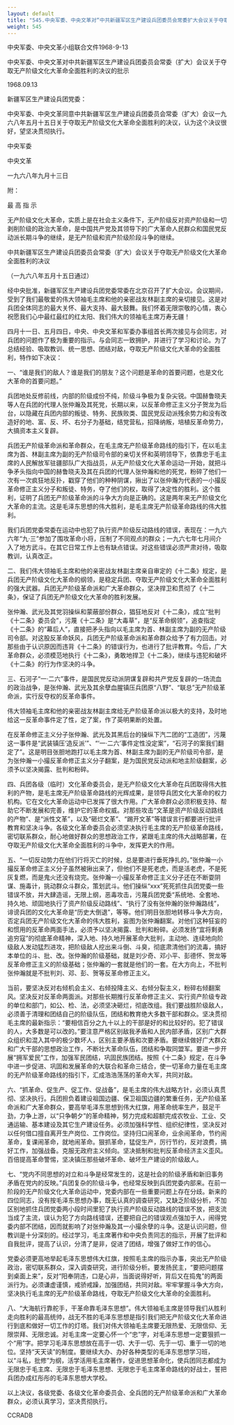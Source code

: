 ```yaml
---
layout: default
title: "545.中央军委、中央文革对“中共新疆军区生产建设兵团委员会常委扩大会议关于夺取无产阶级文化大革命全面胜利的决议”的批示"
weight: 545
---
```


中央军委、中央文革小组联合文件1968-9-13

中央军委、中央文革对中共新疆军区生产建设兵团委员会常委（扩大）会议关于夺取无产阶级文化大革命全面胜利的决议的批示

1968.09.13

新疆军区生产建设兵团党委：

中央军委、中央文革同意中共新疆军区生产建设兵团委员会常委（扩大）会议一九六八年五月十五日关于夺取无产阶级文化大革命全面胜利的决议，认为这个决议很好，望坚决贯彻执行。

中央军委

中央文革

一九六八年九月十三日

附：

最  高  指  示

无产阶级文化大革命，实质上是在社会主义条件下，无产阶级反对资产阶级和一切剥削阶级的政治大革命，是中国共产党及其领导下的广大革命人民群众和国民党反动派长期斗争的继续，是无产阶级和资产阶级阶段斗争的继续。

中共新疆军区生产建设兵团委员会常委（扩大）会议关于夺取无产阶级文化大革命全面胜利的决议

（一九六八年五月十五日通过）

经中央批准，新疆军区生产建设兵团党委常委在北京召开了扩大会议。会议期间，受到了我们最敬爱的伟大领袖毛主席和他的亲密战友林副主席的亲切接见。这是对兵团全体同志的最大关怀、最大支持、最大鼓舞。我们怀着无限崇敬的心情，衷心祝愿我们心中最红最红的红太阳、我们伟大的领袖毛主席万寿无疆！

四月十一日、五月四日，中央、中央文革和军委办事组首长两次接见与会同志，对兵团的问题作了极为重要的指示。与会同志一致拥护，并进行了学习和讨论。为了总结经验、吸取教训、统一思想、团结对敌，夺取无产阶级文化大革命的全面胜利，特作如下决议：

一、“谁是我们的敌人？谁是我们的朋友？这个问题是革命的首要问题，也是文化大革命的首要问题。”

兵团地处反修前线，内部的阶级成份不纯，阶级斗争极为复杂尖锐。中国赫鲁晓夫等人在兵团的代理人张仲瀚及其死党，长期以来，以反革命修正主义分子贺龙为后台，以隐藏在兵团内部的叛徒、特务、民族败类、国民党反动派残余势力和没有改造好的地、富、反、坏、右分子为基础，结党营私，招降纳叛，培植反革命势力，大搞资本主义复辟。

兵团无产阶级革命派和革命群众，在毛主席无产阶级革命路线的指引下，在以毛主席为首、林副主席为副的无产阶级司令部的亲切关怀和英明领导下，依靠忠于毛主席的人民解放军驻疆部队广大指战员，从无产阶级文化大革命运动一开始，就把斗争矛头指向中国的赫鲁晓夫及其在兵团的代理人张仲瀚和他的死党，粉碎了他们一次有一次疯狂地反扑，戳穿了他们的种种阴谋，揪出了以张仲瀚为代表的一小撮反革命修正主义分子和叛徒、特务，夺了他们的权，取得了决定性的胜利。这个胜利，证明了兵团无产阶级革命派的斗争大方向是正确的。这是两年来无产阶级文化大革命的主流。这是毛泽东思想的伟大胜利，是毛主席无产阶级革命路线的伟大胜利。

我们兵团党委常委在运动中也犯了执行资产阶级反动路线的错误，表现在：一九六六年“九·三”参加了围攻革命小将，压制了不同观点的群众；一九六七年七月间介入了地方武斗。在其它日常工作上也有缺点错误。对这些错误必须严肃对待，吸取教训，认真改正。

二、我们伟大领袖毛主席和他的亲密战友林副主席亲自审定的《十二条》规定，是兵团无产阶级文化大革命的纲领，是稳定兵团、夺取无产阶级文化大革命全面胜利的强大武器。兵团无产阶级革命派和广大革命群众，坚决捍卫和贯彻了《十二条》，保证了兵团无产阶级文化大革命的胜利发展。

张仲瀚、武光及其党羽操纵和蒙蔽部份群众，猖狂地反对《十二条》，成立“批判《十二条》委员会”，污蔑《十二条》是“大毒草”，是“反革命纲领”，追查指定《十二条》的“幕后人”，直接把矛头指向以毛主席为首、林副主席为副的无产阶级司令部。对这股反革命妖风，兵团无产阶级革命派和革命群众给予了有力回击。对那些由于认识原因而违背《十二条》的错误行为，也进行了批评教育。今后，广大革命群众，必须模范地执行《十二条》，勇敢地捍卫《十二条》，继续与违犯和破坏《十二条》的行为作坚决的斗争。

三、石河子“一·二六”事件，是国民党反动派阴谋复辟和共产党反复辟的一场流血的政治战争，是张仲瀚、武光及其余孽血腥镇压兵团原“八野”、“联总”无产阶级革命派，实行反夺权的反革命事件。

伟大领袖毛主席和他的亲密战友林副主席给无产阶级革命派以极大的支持，及时地给这一反革命事件定了性，定了案，作了英明果断的处置。

在反革命修正主义分子张仲瀚、武光及其黑后台的操纵下汽二团的“工造团”，污蔑这一事件是“武装镇压‘造反派’”、“‘一·二六’事件定性没定案”，“石河子的案我们翻定了”。这是明目张胆地跑打以毛主席为首、林副主席为副的无产阶级司令部，是为张仲瀚一小撮反革命修正主义分子翻案，是为国民党反动派和地主阶级翻案，必须予以坚决揭露、批判和粉碎。

四、兵团各级（临时）文化革命委员会，是无产阶级文化大革命在兵团取得伟大胜利的产物，是毛主席无产阶级革命路线的光辉成果，是领导兵团文化大革命的权力机构。它在文化大革命运动中已发挥了很大作用。广大革命群众必须积极支持、帮助它不断发展和完善，维护它的革命权威。对那些攻击“文革是资产阶级反动路线的产物”、是“派性文革”，以及“砸烂文革”、“踢开文革”等错误言行都要进行批评教育和坚决斗争。各级文化革命委员会必须坚决执行毛主席的无产阶级革命路线，密切联系群众，耐心地做好群众的思想政治工作，紧跟毛主席的伟大战略部署，在夺取无产阶级文化大革命全面胜利的斗争中，发挥更大的作用。

五、“一切反动势力在他们行将灭亡的时候，总是要进行垂死挣扎的。”张仲瀚一小撮反革命修正主义分子虽然被揪出来了，但他们不是死老虎，而是活老虎，不是死灰复燃，而是鬼火还没有烧完。张仲瀚一小撮反革命修正主义分子还在不断耍阴谋、施毒计，挑动群众斗群众，策划武斗。他们操纵“xxx”死死抓住兵团党委一些错误不放，并大肆造谣，无限上纲，恶毒攻击，污蔑兵团党委“系统地、全套地、持久地、顽固地执行了资产阶级反动路线”、“执行了没有张仲瀚的张仲瀚路线”，诽谤兵团的文化大革命是“历史大倒退”，等等。他们明目张胆地转移斗争大方向，否定兵团无产阶级文化大革命的伟大胜利，妄图为张仲瀚翻案。对他们这种狂妄的和惯用的反革命两面手法，必须予以坚决揭露、批判和粉碎。必须发扬“宜将剩勇追穷寇”的彻底革命精神，深入地、持久地开展革命大批判，主动地、连续地向阶级敌人发动猛烈进攻，把阶级敌人挖出来斗倒、斗臭，彻底肃清他们的流毒，搞好本单位的斗、批、改。张仲瀚的阶级基础，就是刘少奇、邓小平、彭德怀、贺龙等反革命修正主义的阶级基础；张仲瀚的一套就是他们的一套。在大方向上，不批判张仲瀚就是不批判刘、邓、彭、贺等反革命修正主义。

当前，要坚决反对右倾机会主义、右倾投降主义、右倾分裂主义，粉碎右倾翻案风。坚决反对反革命两面派。对那些长期推行反革命修正主义、实行资产阶级专政的单位和部门，如公、检、法，必须坚决砸烂，彻底改组。我们要战胜阶级敌人，必须善于清理和团结自己的阶级队伍，团结和教育绝大多数干部和群众。坚决贯彻毛主席的最新指示：“要相信百分之九十以上的干部是好的和比较好的。犯了错误的人，大多数是可以改的。”要注意严格区别敌我矛盾和人民内部矛盾，区别广大群众组织和混入其中的极少数坏人，区别主要矛盾和次要矛盾。要继续做好广大群众和广大干部的思想政治工作，不断壮大革命队伍，团结和争取同盟军。要进一步开展“拥军爱民”工作，加强军民团结，巩固民族团结。按照《十二条》规定，在斗争中进一步促进、巩固和发展革命的大联合和革命三结合，使一切革命力量在毛主席的无产阶级革命路线的指引下，汇成浩浩荡荡的革命大军，共同对敌。

六、“抓革命、促生产、促工作、促战备”，是毛主席的伟大战略方针，必须认真贯彻、坚决执行。兵团担负着建设祖国边疆、保卫祖国边疆的繁重任务，无产阶级革命派和广大革命群众，要高举毛泽东思想到伟大红旗，用革命统率生产，鼓足干劲，力争上游，以“只争朝夕”的革命精神，努力完成和超额完成农牧业、工业、交通运输、基本建设及其它生产建设任务。必须加强科学性、组织纪律性，坚决反对以任何借口擅自离开生产岗位、工作岗位。坚持归口闹革命，业余闹革命，节约闹革命，复课闹革命，就地闹革命。狠抓革命，猛促生产，厉行节约，反对浪费，搞好工作，加强战备。克服无政府主义倾向。坚决抵制和批判反革命经济主义歪风。百倍提高革命警惕，坚决镇压那些破坏革命、破坏生产建设的阶级敌人。

七、“党内不同思想的对立和斗争是经常发生的，这是社会的阶级矛盾和新旧事务矛盾在党内的反映。”兵团复杂的阶级斗争，也经常反映到兵团党委内部来。在前一阶段的无产阶级文化大革命运动中，党委内部在一些重要问题上存在分歧。新来的四位同志，没有按毛泽东思想办事，既无认真的调查研究，又缺乏阶级分析，不加区别地抓住兵团党委两小段时间里犯了执行资产阶级反动路线的错误不放，把支流当成了主流，误认为犯了方向路线错误，还要把自己的错误观点强加于人，闹得党委内部不团结，因而就影响了对张仲瀚及其一小撮余孽的斗争。这是认识问题，但教训是十分深刻的。经过学习，毛主席著作和中央负责同志的指示，开展了批评和自我批评，提高了认识，分清了是非，促进了团结，增强了做好工作的信心。

党委必须更高地举起毛泽东思想伟大红旗，按照毛主席的指示办事，突出无产阶级政治，密切联系群众，深入调查研究，进行阶级分析。要发扬民主，“要把问题摆到桌面上来”，反对“阳奉阴违，口是心非，当面说得好听，背后又在捣鬼”的两面派行为。必须谦虚谨慎，戒骄戒躁，加强团结，共同对敌。牢牢掌握斗争大方向，坚决执行毛主席的无产阶级革命路线，夺取无产阶级文化大革命的全面胜利。

八、“大海航行靠舵手，干革命靠毛泽东思想”。伟大领袖毛主席是领导我们从胜利走向胜利的最高统帅，战无不胜的毛泽东思想是指引我们把无产阶级文化大革命进行到底和做好一切工作的灯塔。我们对伟大领袖毛主席要无限热爱、无限信仰、无限崇拜、无限忠诚。对毛主席一定要心怀一个“忠”字，对毛泽东思想一定要狠抓一个“用”字。把学习毛泽东思想放在高于一切、大于一切、先于一切、重于一切的地位。坚持“天天读”的制度。要继续大办、办好各种类型的毛泽东思想学习班，以“斗私，批修”为纲，活学活用毛主席著作，促进思想革命化，使兵团同志都成为无限忠于毛主席、无限忠于毛泽东思想、无限忠于毛主席革命路线的好战士，誓把兵团办成红彤彤的毛泽东思想大学校。

以上决议，各级党委、各级文化革命委员会、全兵团的无产阶级革命派和广大革命群众，必须认真学习，坚决贯彻执行。

CCRADB

